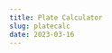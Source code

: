 ```yaml
---
title: Plate Calculator
slug: platecalc
date: 2023-03-16
---
```


<div id="platecalcForm" data-component=""></div>
